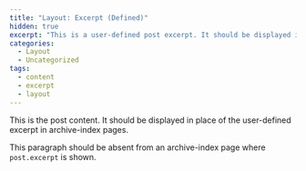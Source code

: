 ```yaml
---
title: "Layout: Excerpt (Defined)"
hidden: true
excerpt: "This is a user-defined post excerpt. It should be displayed in place of the post content in archive-index pages."
categories:
  - Layout
  - Uncategorized
tags:
  - content
  - excerpt
  - layout
---
```


This is the post content. It should be displayed in place of the user-defined excerpt in archive-index pages.

This paragraph should be absent from an archive-index page where `post.excerpt` is shown.
